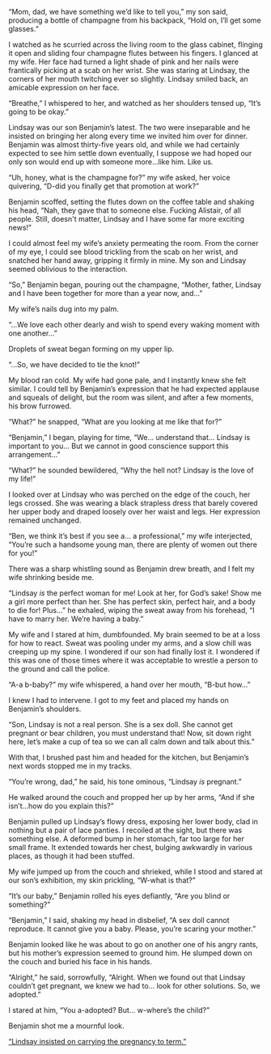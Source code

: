 “Mom, dad, we have something we’d like to tell you,” my son said, producing a bottle of champagne from his backpack, “Hold on, I’ll get some glasses.”

I watched as he scurried across the living room to the glass cabinet, flinging it open and sliding four champagne flutes between his fingers. I glanced at my wife. Her face had turned a light shade of pink and her nails were frantically picking at a scab on her wrist. She was staring at Lindsay, the corners of her mouth twitching ever so slightly. Lindsay smiled back, an amicable expression on her face.

“Breathe,” I whispered to her, and watched as her shoulders tensed up, “It’s going to be okay.”

Lindsay was our son Benjamin’s latest. The two were inseparable and he insisted on bringing her along every time we invited him over for dinner. Benjamin was almost thirty-five years old, and while we had certainly expected to see him settle down eventually, I suppose we had hoped our only son would end up with someone more…like him. Like us.

“Uh, honey, what is the champagne for?” my wife asked, her voice quivering, “D-did you finally get that promotion at work?”

Benjamin scoffed, setting the flutes down on the coffee table and shaking his head, “Nah, they gave that to someone else. Fucking Alistair, of all people. Still, doesn't matter, Lindsay and I have some far more exciting news!”

I could almost feel my wife’s anxiety permeating the room. From the corner of my eye, I could see blood trickling from the scab on her wrist, and snatched her hand away, gripping it firmly in mine. My son and Lindsay seemed oblivious to the interaction. 

“So,” Benjamin began, pouring out the champagne, “Mother, father, Lindsay and I have been together for more than a year now, and…”

My wife’s nails dug into my palm.

“...We love each other dearly and wish to spend every waking moment with one another…”

Droplets of sweat began forming on my upper lip.

“...So, we have decided to tie the knot!”

My blood ran cold. My wife had gone pale, and I instantly knew she felt similar. I could tell by Benjamin’s expression that he had expected applause and squeals of delight, but the room was silent, and after a few moments, his brow furrowed. 

“What?” he snapped, “What are you looking at me like that for?”

“Benjamin,” I began, playing for time, “We… understand that… Lindsay is important to you… But we cannot in good conscience support this arrangement…”

“What?” he sounded bewildered, “Why the hell not? Lindsay is the love of my life!”

I looked over at Lindsay who was perched on the edge of the couch, her legs crossed. She was wearing a black strapless dress that barely covered her upper body and draped loosely over her waist and legs. Her expression remained unchanged.

“Ben, we think it’s best if you see a… a professional,” my wife interjected, “You’re such a handsome young man, there are plenty of women out there for you!”

There was a sharp whistling sound as Benjamin drew breath, and I felt my wife shrinking beside me. 

“Lindsay *is* the perfect woman for me! Look at her, for God’s sake! Show me a girl more perfect than her. She has perfect skin, perfect hair, and a body to die for! Plus…” he exhaled, wiping the sweat away from his forehead, “I have to marry her. We’re having a baby.”

My wife and I stared at him, dumbfounded. My brain seemed to be at a loss for how to react. Sweat was pooling under my arms, and a slow chill was creeping up my spine. I wondered if our son had finally lost it. I wondered if this was one of those times where it was acceptable to wrestle a person to the ground and call the police. 

“A-a b-baby?” my wife whispered, a hand over her mouth, “B-but how…”

I knew I had to intervene. I got to my feet and placed my hands on Benjamin’s shoulders. 

“Son, Lindsay is not a real person. She is a sex doll. She cannot get pregnant or bear children, you must understand that! Now, sit down right here, let’s make a cup of tea so we can all calm down and talk about this.”

With that, I brushed past him and headed for the kitchen, but Benjamin’s next words stopped me in my tracks.

“You’re wrong, dad,” he said, his tone ominous, “Lindsay *is* pregnant.”

He walked around the couch and propped her up by her arms, “And if she isn’t…how do you explain this?”

Benjamin pulled up Lindsay’s flowy dress, exposing her lower body, clad in nothing but a pair of lace panties. I recoiled at the sight, but there was something else. A deformed bump in her stomach, far too large for her small frame. It extended towards her chest, bulging awkwardly in various places, as though it had been stuffed.

My wife jumped up from the couch and shrieked, while I stood and stared at our son’s exhibition, my skin prickling, “W-what is that?” 

“It’s our baby,” Benjamin rolled his eyes defiantly, “Are you blind or something?”

“Benjamin,” I said, shaking my head in disbelief, “A sex doll cannot reproduce. It cannot give you a baby. Please, you’re scaring your mother.”

Benjamin looked like he was about to go on another one of his angry rants, but his mother’s expression seemed to ground him. He slumped down on the couch and buried his face in his hands.

“Alright,” he said, sorrowfully, “Alright. When we found out that Lindsay couldn’t get pregnant, we knew we had to… look for other solutions. So, we adopted.”

I stared at him, “You a-adopted? But… w-where’s the child?”

Benjamin shot me a mournful look.

[“Lindsay insisted on carrying the pregnancy to term.”](https://www.reddit.com/message/compose/?to=UpdateMeBot&subject=Subscribe&message=SubscribeMe!%20%2Fr%2Fnosleep%20%2Fu%2Fgenuinelygrim)